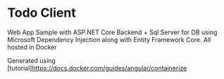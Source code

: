 # Todo Client
Web App Sample with ASP.NET Core Backend + Sql Server for DB using Microsoft Dependency Injection along with Entity Framework Core. All hosted in Docker

Generated using [tutorial]https://docs.docker.com/guides/angular/containerize